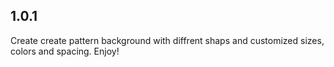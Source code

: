 ## 1.0.1

Create create pattern background with diffrent shaps and customized sizes, colors and spacing. Enjoy!